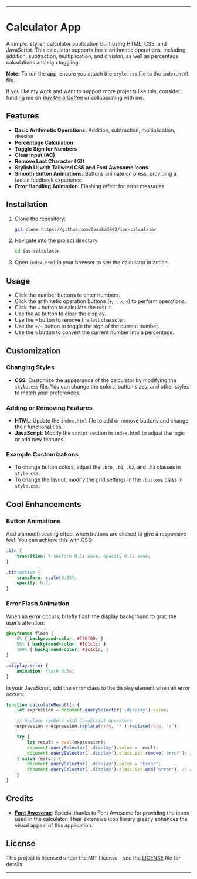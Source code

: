 ----

# Calculator App

A simple, stylish calculator application built using HTML, CSS, and JavaScript. This calculator supports basic arithmetic operations, including addition, subtraction, multiplication, and division, as well as percentage calculations and sign toggling.

**Note:** To run the app, ensure you attach the `style.css` file to the `index.html` file.

If you like my work and want to support more projects like this, consider funding me on [Buy Me a Coffee](https://buymeacoffee.com/akalanka3002) or collaborating with me.

## Features

- **Basic Arithmetic Operations:** Addition, subtraction, multiplication, division
- **Percentage Calculation**
- **Toggle Sign for Numbers**
- **Clear Input (AC)**
- **Remove Last Character (⌫)**
- **Stylish UI with Tailwind CSS and Font Awesome Icons**
- **Smooth Button Animations:** Buttons animate on press, providing a tactile feedback experience
- **Error Handling Animation:** Flashing effect for error messages

## Installation

1. Clone the repository:

   ```bash
   git clone https://github.com/Damika3002/ios-calculator
   ```

2. Navigate into the project directory:

   ```bash
   cd ios-calculator
   ```

3. Open `index.html` in your browser to see the calculator in action.

## Usage

- Click the number buttons to enter numbers.
- Click the arithmetic operation buttons (`+`, `-`, `x`, `÷`) to perform operations.
- Click the `=` button to calculate the result.
- Use the `AC` button to clear the display.
- Use the `⌫` button to remove the last character.
- Use the `+/-` button to toggle the sign of the current number.
- Use the `%` button to convert the current number into a percentage.

## Customization

### Changing Styles

- **CSS**: Customize the appearance of the calculator by modifying the `style.css` file. You can change the colors, button sizes, and other styles to match your preferences.

### Adding or Removing Features

- **HTML**: Update the `index.html` file to add or remove buttons and change their functionalities.
- **JavaScript**: Modify the `script` section in `index.html` to adjust the logic or add new features.

### Example Customizations

- To change button colors, adjust the `.btn`, `.b1`, `.b2`, and `.b3` classes in `style.css`.
- To change the layout, modify the grid settings in the `.buttons` class in `style.css`.

## Cool Enhancements

### Button Animations

Add a smooth scaling effect when buttons are clicked to give a responsive feel. You can achieve this with CSS:

```css
.btn {
    transition: transform 0.1s ease, opacity 0.1s ease;
}

.btn:active {
    transform: scale(0.95);
    opacity: 0.7;
}
```

### Error Flash Animation

When an error occurs, briefly flash the display background to grab the user’s attention:

```css
@keyframes flash {
    0% { background-color: #ff6f00; }
    50% { background-color: #1c1c1c; }
    100% { background-color: #1c1c1c; }
}

.display.error {
    animation: flash 0.5s;
}
```

In your JavaScript, add the `error` class to the display element when an error occurs:

```javascript
function calculateResult() {
    let expression = document.querySelector('.display').value;

    // Replace symbols with JavaScript operators
    expression = expression.replace(/x/g, '*').replace(/÷/g, '/');

    try {
        let result = eval(expression);
        document.querySelector('.display').value = result;
        document.querySelector('.display').classList.remove('error'); // Remove error class if present
    } catch (error) {
        document.querySelector('.display').value = "Error";
        document.querySelector('.display').classList.add('error'); // Add error class for animation
    }
}
```

## Credits

- **[Font Awesome](https://fontawesome.com)**: Special thanks to Font Awesome for providing the icons used in the calculator. Their extensive icon library greatly enhances the visual appeal of this application.

## License

This project is licensed under the MIT License - see the [LICENSE](LICENSE) file for details.

---
